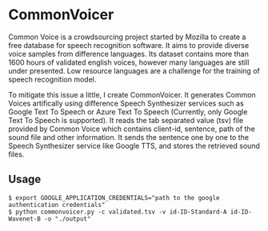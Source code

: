 # CommonVoicer
Common Voice is a crowdsourcing project started by Mozilla to create a free database for speech recognition software.
It aims to provide diverse voice samples from difference languages. Its dataset contains more than 1600 hours of
validated english voices, however many languages are still under presented. Low resource languages are a challenge 
for the training of speech recognition model.

To mitigate this issue a little, I create CommonVoicer. It generates Common Voices artifically using difference Speech 
Synthesizer services such as Google Text To Speech or Azure Text To Speech (Currently, only Google Text To Speech 
is supported). It reads the tab separated value (tsv) file provided by Common Voice which contains client-id, sentence, 
path of the sound file and other information. It sends the sentence one by one to the Speech Synthesizer service 
like Google TTS, and stores the retrieved sound files.

## Usage
```
$ export GOOGLE_APPLICATION_CREDENTIALS="path to the google authentication credentials"
$ python commonvoicer.py -c validated.tsv -v id-ID-Standard-A id-ID-Wavenet-B -o "./output"
```

